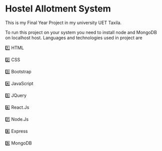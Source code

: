 # Hostel Allotment System

This is my Final Year Project in my university UET Taxila. 

To run this project on your system you need to install node and MongoDB on localhost host. 
Languages and technologies used in project are

1️⃣ HTML

2️⃣ CSS

3️⃣ Bootstrap 

4️⃣ JavaScript

5️⃣ JQuery

6️⃣ React.Js

7️⃣ Node.Js

8️⃣ Express

9️⃣ MongoDB
